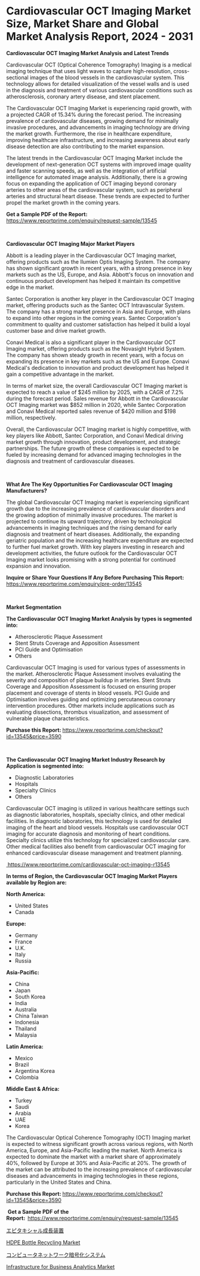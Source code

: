 <p><h1>Cardiovascular OCT Imaging Market Size, Market Share and Global Market Analysis Report, 2024 - 2031</h1></p><p><strong>Cardiovascular OCT Imaging Market Analysis and Latest Trends</strong></p>
<p><p>Cardiovascular OCT (Optical Coherence Tomography) Imaging is a medical imaging technique that uses light waves to capture high-resolution, cross-sectional images of the blood vessels in the cardiovascular system. This technology allows for detailed visualization of the vessel walls and is used in the diagnosis and treatment of various cardiovascular conditions such as atherosclerosis, coronary artery disease, and stent placement.</p><p>The Cardiovascular OCT Imaging Market is experiencing rapid growth, with a projected CAGR of 15.34% during the forecast period. The increasing prevalence of cardiovascular diseases, growing demand for minimally invasive procedures, and advancements in imaging technology are driving the market growth. Furthermore, the rise in healthcare expenditure, improving healthcare infrastructure, and increasing awareness about early disease detection are also contributing to the market expansion.</p><p>The latest trends in the Cardiovascular OCT Imaging Market include the development of next-generation OCT systems with improved image quality and faster scanning speeds, as well as the integration of artificial intelligence for automated image analysis. Additionally, there is a growing focus on expanding the application of OCT imaging beyond coronary arteries to other areas of the cardiovascular system, such as peripheral arteries and structural heart disease. These trends are expected to further propel the market growth in the coming years.</p></p>
<p><strong>Get a Sample PDF of the Report:&nbsp;</strong> <a href="https://www.reportprime.com/enquiry/request-sample/13545">https://www.reportprime.com/enquiry/request-sample/13545</a></p>
<p>&nbsp;</p>
<p><strong>Cardiovascular OCT Imaging Major Market Players</strong></p>
<p><p>Abbott is a leading player in the Cardiovascular OCT Imaging market, offering products such as the Ilumien Optis Imaging System. The company has shown significant growth in recent years, with a strong presence in key markets such as the US, Europe, and Asia. Abbott's focus on innovation and continuous product development has helped it maintain its competitive edge in the market. </p><p>Santec Corporation is another key player in the Cardiovascular OCT Imaging market, offering products such as the Santec OCT Intravascular System. The company has a strong market presence in Asia and Europe, with plans to expand into other regions in the coming years. Santec Corporation's commitment to quality and customer satisfaction has helped it build a loyal customer base and drive market growth.</p><p>Conavi Medical is also a significant player in the Cardiovascular OCT Imaging market, offering products such as the Novasight Hybrid System. The company has shown steady growth in recent years, with a focus on expanding its presence in key markets such as the US and Europe. Conavi Medical's dedication to innovation and product development has helped it gain a competitive advantage in the market.</p><p>In terms of market size, the overall Cardiovascular OCT Imaging market is expected to reach a value of $245 million by 2025, with a CAGR of 7.2% during the forecast period. Sales revenue for Abbott in the Cardiovascular OCT Imaging market was $852 million in 2020, while Santec Corporation and Conavi Medical reported sales revenue of $420 million and $198 million, respectively. </p><p>Overall, the Cardiovascular OCT Imaging market is highly competitive, with key players like Abbott, Santec Corporation, and Conavi Medical driving market growth through innovation, product development, and strategic partnerships. The future growth of these companies is expected to be fueled by increasing demand for advanced imaging technologies in the diagnosis and treatment of cardiovascular diseases.</p></p>
<p>&nbsp;</p>
<p><strong>What Are The Key Opportunities For Cardiovascular OCT Imaging Manufacturers?</strong></p>
<p><p>The global Cardiovascular OCT Imaging market is experiencing significant growth due to the increasing prevalence of cardiovascular disorders and the growing adoption of minimally invasive procedures. The market is projected to continue its upward trajectory, driven by technological advancements in imaging techniques and the rising demand for early diagnosis and treatment of heart diseases. Additionally, the expanding geriatric population and the increasing healthcare expenditure are expected to further fuel market growth. With key players investing in research and development activities, the future outlook for the Cardiovascular OCT Imaging market looks promising with a strong potential for continued expansion and innovation.</p></p>
<p><strong>Inquire or Share Your Questions If Any Before Purchasing This Report:</strong> <a href="https://www.reportprime.com/enquiry/pre-order/13545">https://www.reportprime.com/enquiry/pre-order/13545</a></p>
<p>&nbsp;</p>
<p><strong>Market Segmentation</strong></p>
<p><strong>The Cardiovascular OCT Imaging Market Analysis by types is segmented into:</strong></p>
<p><ul><li>Atherosclerotic Plaque Assessment</li><li>Stent Struts Coverage and Apposition Assessment</li><li>PCI Guide and Optimisation</li><li>Others</li></ul></p>
<p><p>Cardiovascular OCT Imaging is used for various types of assessments in the market. Atherosclerotic Plaque Assessment involves evaluating the severity and composition of plaque buildup in arteries. Stent Struts Coverage and Apposition Assessment is focused on ensuring proper placement and coverage of stents in blood vessels. PCI Guide and Optimisation involves guiding and optimizing percutaneous coronary intervention procedures. Other markets include applications such as evaluating dissections, thrombus visualization, and assessment of vulnerable plaque characteristics.</p></p>
<p><strong>Purchase this Report:&nbsp;</strong><a href="https://www.reportprime.com/checkout?id=13545&price=3590">https://www.reportprime.com/checkout?id=13545&price=3590</a></p>
<p>&nbsp;</p>
<p><strong>The Cardiovascular OCT Imaging Market Industry Research by Application is segmented into:</strong></p>
<p><ul><li>Diagnostic Laboratories</li><li>Hospitals</li><li>Specialty Clinics</li><li>Others</li></ul></p>
<p><p>Cardiovascular OCT imaging is utilized in various healthcare settings such as diagnostic laboratories, hospitals, specialty clinics, and other medical facilities. In diagnostic laboratories, this technology is used for detailed imaging of the heart and blood vessels. Hospitals use cardiovascular OCT imaging for accurate diagnosis and monitoring of heart conditions. Specialty clinics utilize this technology for specialized cardiovascular care. Other medical facilities also benefit from cardiovascular OCT imaging for enhanced cardiovascular disease management and treatment planning.</p></p>
<p><a href="https://www.reportprime.com/cardiovascular-oct-imaging-r13545">&nbsp;https://www.reportprime.com/cardiovascular-oct-imaging-r13545</a></p>
<p><strong>In terms of Region, the Cardiovascular OCT Imaging Market Players available by Region are:</strong></p>
<p>
    <p> <strong> North America: </strong>
        <ul>
            <li>United States</li>
            <li>Canada</li>
        </ul>
        </p> 
    <p> <strong> Europe: </strong>
        <ul>
            <li>Germany</li>
            <li>France</li>
            <li>U.K.</li>
            <li>Italy</li>
            <li>Russia</li>
        </ul>
        </p> 
    <p> <strong> Asia-Pacific: </strong>
        <ul>
            <li>China</li>
            <li>Japan</li>
            <li>South Korea</li>
            <li>India</li>
            <li>Australia</li>
            <li>China Taiwan</li>
            <li>Indonesia</li>
            <li>Thailand</li>
            <li>Malaysia</li>
        </ul>
        </p> 
    <p> <strong> Latin America: </strong>
        <ul>
            <li>Mexico</li>
            <li>Brazil</li>
            <li>Argentina Korea</li>
            <li>Colombia</li>
        </ul>
        </p> 
    <p> <strong> Middle East & Africa: </strong>
        <ul>
            <li>Turkey</li>
            <li>Saudi</li>
            <li>Arabia</li>
            <li>UAE</li>
            <li>Korea</li>
        </ul>
    </p>
    </p>
<p><p>The Cardiovascular Optical Coherence Tomography (OCT) Imaging market is expected to witness significant growth across various regions, with North America, Europe, and Asia-Pacific leading the market. North America is expected to dominate the market with a market share of approximately 40%, followed by Europe at 30% and Asia-Pacific at 20%. The growth of the market can be attributed to the increasing prevalence of cardiovascular diseases and advancements in imaging technologies in these regions, particularly in the United States and China.</p></p>
<p><strong>Purchase this Report: </strong><a href="https://www.reportprime.com/checkout?id=13545&price=3590">https://www.reportprime.com/checkout?id=13545&price=3590</a></p>
<p>&nbsp;<strong>Get a Sample PDF of the Report:&nbsp;&nbsp;</strong><a href="https://www.reportprime.com/enquiry/request-sample/13545">https://www.reportprime.com/enquiry/request-sample/13545</a></p>
<p><strong></strong></p>
<p><p><a href="https://github.com/LenoraKris2023/Market-Research-Report-List-1/blob/main/333055780359.md">エピタキシャル成長装置</a></p><p><a href="https://github.com/LibbySpencer2018/Market-Research-Report-List-1/blob/main/hdpe-bottle-recycling-market.md">HDPE Bottle Recycling Market</a></p><p><a href="https://github.com/Fatimaklein1/Market-Research-Report-List-1/blob/main/916741380358.md">コンピュータネットワーク暗号化システム</a></p><p><a href="https://github.com/ashman753/Market-Research-Report-List-1/blob/main/infrastructure-for-business-analytics-market.md">Infrastructure for Business Analytics Market</a></p></p>